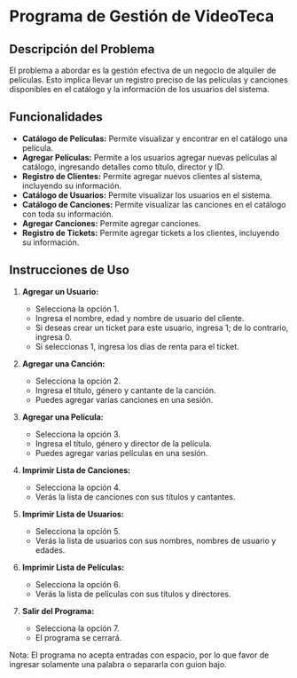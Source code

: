 # Programa de Gestión de VideoTeca

## Descripción del Problema

El problema a abordar es la gestión efectiva de un negocio de alquiler de películas. Esto implica llevar un registro preciso de las películas y canciones disponibles en el catálogo y la información de los usuarios del sistema.

## Funcionalidades

- **Catálogo de Películas:** Permite visualizar y encontrar en el catálogo una película.
- **Agregar Películas:** Permite a los usuarios agregar nuevas películas al catálogo, ingresando detalles como título, director y ID.
- **Registro de Clientes:** Permite agregar nuevos clientes al sistema, incluyendo su información.
- **Catálogo de Usuarios:** Permite visualizar los usuarios en el sistema.
- **Catálogo de Canciones:** Permite visualizar las canciones en el catálogo con toda su información.
- **Agregar Canciones:** Permite agregar canciones.
- **Registro de Tickets:** Permite agregar tickets a los clientes, incluyendo su información.


## Instrucciones de Uso
1.  **Agregar un Usuario:**
    -   Selecciona la opción 1.
    -   Ingresa el nombre, edad y nombre de usuario del cliente.
    -   Si deseas crear un ticket para este usuario, ingresa 1; de lo contrario, ingresa 0.
    -   Si seleccionas 1, ingresa los días de renta para el ticket.
    
2.  **Agregar una Canción:**
    -   Selecciona la opción 2.
    -   Ingresa el título, género y cantante de la canción.
    -   Puedes agregar varias canciones en una sesión.
    
3.  **Agregar una Película:**
    -   Selecciona la opción 3.
    -   Ingresa el título, género y director de la película.
    -   Puedes agregar varias películas en una sesión.
    
4.  **Imprimir Lista de Canciones:**
    -   Selecciona la opción 4.
    -   Verás la lista de canciones con sus títulos y cantantes.
  
5.  **Imprimir Lista de Usuarios:**
    -   Selecciona la opción 5.
    -   Verás la lista de usuarios con sus nombres, nombres de usuario y edades.
    
6.  **Imprimir Lista de Películas:**
    -   Selecciona la opción 6.
    -   Verás la lista de películas con sus títulos y directores.
    
7.  **Salir del Programa:** 
    -   Selecciona la opción 7.
    -   El programa se cerrará.

Nota: El programa no acepta entradas con espacio, por lo que favor de ingresar solamente una palabra o separarla con guion bajo. 
